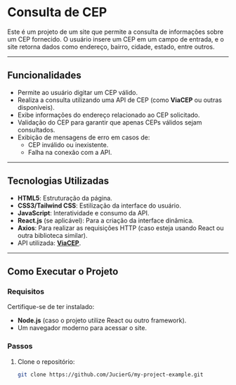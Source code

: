 # Consulta de CEP

Este é um projeto de um site que permite a consulta de informações sobre um CEP fornecido. O usuário insere um CEP em um campo de entrada, e o site retorna dados como endereço, bairro, cidade, estado, entre outros.

---

## Funcionalidades

- Permite ao usuário digitar um CEP válido.
- Realiza a consulta utilizando uma API de CEP (como **ViaCEP** ou outras disponíveis).
- Exibe informações do endereço relacionado ao CEP solicitado.
- Validação do CEP para garantir que apenas CEPs válidos sejam consultados.
- Exibição de mensagens de erro em casos de:
  - CEP inválido ou inexistente.
  - Falha na conexão com a API.

---

## Tecnologias Utilizadas

- **HTML5**: Estruturação da página.
- **CSS3/Tailwind CSS**: Estilização da interface do usuário.
- **JavaScript**: Interatividade e consumo da API.
- **React.js** (se aplicável): Para a criação da interface dinâmica.
- **Axios**: Para realizar as requisições HTTP (caso esteja usando React ou outra biblioteca similar).
- API utilizada: **[ViaCEP](https://viacep.com.br/)**.

---

## Como Executar o Projeto

### Requisitos

Certifique-se de ter instalado:
- **Node.js** (caso o projeto utilize React ou outro framework).
- Um navegador moderno para acessar o site.

### Passos

1. Clone o repositório:
   ```bash
   git clone https://github.com/JucierG/my-project-example.git